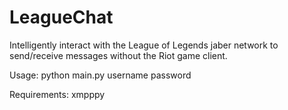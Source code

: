 LeagueChat
=============

Intelligently interact with the League of Legends jaber network to send/receive messages without the Riot game client.

Usage:
    python main.py username password

Requirements:
    xmpppy
